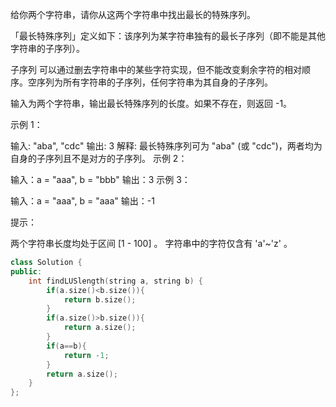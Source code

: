 给你两个字符串，请你从这两个字符串中找出最长的特殊序列。

「最长特殊序列」定义如下：该序列为某字符串独有的最长子序列（即不能是其他字符串的子序列）。

子序列 可以通过删去字符串中的某些字符实现，但不能改变剩余字符的相对顺序。空序列为所有字符串的子序列，任何字符串为其自身的子序列。

输入为两个字符串，输出最长特殊序列的长度。如果不存在，则返回 -1。

 

示例 1：

输入: "aba", "cdc"
输出: 3
解释: 最长特殊序列可为 "aba" (或 "cdc")，两者均为自身的子序列且不是对方的子序列。
示例 2：

输入：a = "aaa", b = "bbb"
输出：3
示例 3：

输入：a = "aaa", b = "aaa"
输出：-1


提示：

两个字符串长度均处于区间 [1 - 100] 。
字符串中的字符仅含有 'a'~'z' 。

```cpp
class Solution {
public:
    int findLUSlength(string a, string b) {
        if(a.size()<b.size()){
            return b.size();
        }
        if(a.size()>b.size()){
            return a.size();
        }
        if(a==b){
            return -1;
        }
        return a.size();
    }
};
```

